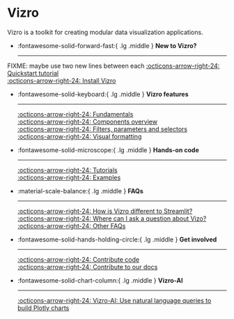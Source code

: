 # Vizro

Vizro is a toolkit for creating modular data visualization applications.

<div class="grid cards" markdown>

- :fontawesome-solid-forward-fast:{ .lg .middle } __New to Vizro?__

    ---

FIXME: maybe use two new lines between each [:octicons-arrow-right-24: Quickstart tutorial](pages/tutorials/first-dashboard.md) </br> [:octicons-arrow-right-24: Install Vizro](pages/user-guides/install.md)

- :fontawesome-solid-keyboard:{ .lg .middle } __Vizro features__

    ---

    [:octicons-arrow-right-24: Fundamentals](pages/user-guides/dashboard.md)</br> [:octicons-arrow-right-24: Components overview](pages/user-guides/components.md)</br> [:octicons-arrow-right-24: Filters, parameters and selectors](pages/user-guides/filters.md)</br> [:octicons-arrow-right-24: Visual formatting](pages/user-guides/visual-formatting.md)

- :fontawesome-solid-microscope:{ .lg .middle } __Hands-on code__

    ---

    [:octicons-arrow-right-24: Tutorials](pages/tutorials/explore-components.md) <br/> [:octicons-arrow-right-24: Examples](https://vizro.mckinsey.com)

- :material-scale-balance:{ .lg .middle } __FAQs__

    ---

    [:octicons-arrow-right-24: How is Vizro different to Streamlit?](pages/explanation/faq.md/#how-does-vizro-differ-from-dash-or-streamlit) <br/> [:octicons-arrow-right-24: Where can I ask a question about Vizo?](pages/explanation/faq.md/#i-still-have-a-question-where-can-i-ask-it) <br/> [:octicons-arrow-right-24: Other FAQs](pages/explanation/faq.md) <br/>

- :fontawesome-solid-hands-holding-circle:{ .lg .middle } __Get involved__

    ---

    [:octicons-arrow-right-24: Contribute code](pages/explanation/contributing.md) <br/> [:octicons-arrow-right-24: Contribute to our docs](pages/explanation/documentation-style-guide.md)

- :fontawesome-solid-chart-column:{ .lg .middle } __Vizro-AI__

    ---

    [:octicons-arrow-right-24: Vizro-AI: Use natural language queries to build Plotly charts](https://vizro.readthedocs.io/projects/vizro-ai/)

</div>
